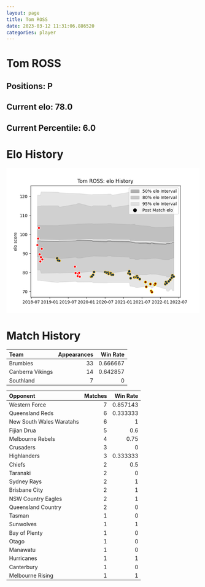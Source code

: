 ```yaml
---  
layout: page  
title: Tom ROSS  
date: 2023-03-12 11:31:06.886520  
categories: player  
---
```

# Tom ROSS

## Positions: P

## Current elo: 78.0

## Current Percentile: 6.0

# Elo History


![elo history](history_TomROSS.png)
# Match History


| Team             |   Appearances |   Win Rate |
|:-----------------|--------------:|-----------:|
| Brumbies         |            33 |   0.666667 |
| Canberra Vikings |            14 |   0.642857 |
| Southland        |             7 |   0        |

| Opponent                 |   Matches |   Win Rate |
|:-------------------------|----------:|-----------:|
| Western Force            |         7 |   0.857143 |
| Queensland Reds          |         6 |   0.333333 |
| New South Wales Waratahs |         6 |   1        |
| Fijian Drua              |         5 |   0.6      |
| Melbourne Rebels         |         4 |   0.75     |
| Crusaders                |         3 |   0        |
| Highlanders              |         3 |   0.333333 |
| Chiefs                   |         2 |   0.5      |
| Taranaki                 |         2 |   0        |
| Sydney Rays              |         2 |   1        |
| Brisbane City            |         2 |   1        |
| NSW Country Eagles       |         2 |   1        |
| Queensland Country       |         2 |   0        |
| Tasman                   |         1 |   0        |
| Sunwolves                |         1 |   1        |
| Bay of Plenty            |         1 |   0        |
| Otago                    |         1 |   0        |
| Manawatu                 |         1 |   0        |
| Hurricanes               |         1 |   1        |
| Canterbury               |         1 |   0        |
| Melbourne Rising         |         1 |   1        |